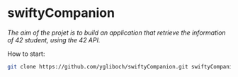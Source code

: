 # swiftyCompanion

<i>The aim of the projet is to build an application that retrieve the information of 42 student, using the 42 API.</i>

How to start:
```bash
git clone https://github.com/ygliboch/swiftyCompanion.git swiftyCompanion && cd swiftyCompanion && open swiftyCompanion.xcworkspace
```
